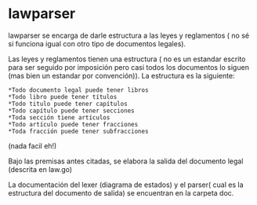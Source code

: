 # lawparser
lawparser se encarga de darle estructura a las leyes y reglamentos ( no sé si funciona igual con otro tipo de documentos legales).

Las leyes y reglamentos tienen una estructura ( no es un estandar escrito para ser seguido por imposición pero casi todos los documentos lo siguen (mas bien un estandar por convención)). La estructura es la siguiente:

	*Todo documento legal puede tener libros
	*Todo libro puede tener títulos
	*Todo titulo puede tener capítulos
	*Todo capítulo puede tener secciones
	*Toda sección tiene artículos
	*Todo artículo puede tener fracciones
	*Toda fracción puede tener subfracciones
(nada facil eh!)
	
Bajo las premisas antes citadas, se elabora la salida del documento legal (descrita en law.go)
	
La documentación del lexer (diagrama de estados) y el parser( cual es la estructura del documento de salida) se encuentran en la carpeta doc.

